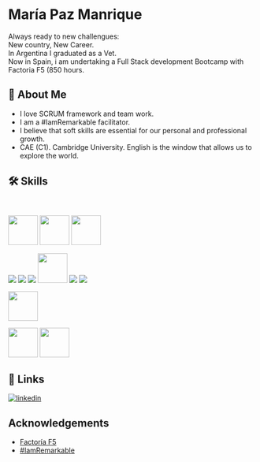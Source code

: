 
# María Paz Manrique
Always ready to new challengues: <br>
New country, New Career. <br>
In Argentina I graduated as a Vet. <br>
 Now in Spain, i am undertaking a Full Stack development Bootcamp with Factoria F5 (850 hours.

## 🚀 About Me
-  I love SCRUM framework and team work. 
-  I am a #IamRemarkable facilitator.
-  I believe that soft skills are essential for our personal and professional growth.
-  CAE (C1). Cambridge University. English is the window that allows us to explore the world.


## 🛠 Skills

<br>

<img height=60px src="https://img.icons8.com/fluency/2x/sprint-iteration.png"> <img height=60px src="https://img.icons8.com/color/2x/jira.png"> <img height=60px src="https://img.icons8.com/color/2x/figma.png"> 

<img src="https://img.icons8.com/color/48/000000/html-5--v1.png"/>  <img src="https://img.icons8.com/color/48/000000/css3.png"/>  <img src="https://img.icons8.com/color/48/000000/sass.png"/> <img height=60px src="https://img.icons8.com/color/2x/bootstrap.png"> 
<img src="https://img.icons8.com/color/48/000000/javascript--v1.png"/>   <img src="https://img.icons8.com/color/48/000000/npm.png"/>  

 <img height=60px src="https://img.icons8.com/color/2x/vue-js.png">  


<img height=60px src="https://img.icons8.com/officel/48/000000/php-logo.png"/>   <img height=60px  src="https://img.icons8.com/color/48/000000/mysql-logo.png"/>
<br>




## 🔗 Links

[![linkedin](https://img.shields.io/badge/linkedin-0A66C2?style=for-the-badge&logo=linkedin&logoColor=white)](https://www.linkedin.com/in/MariaPazManrique/)




## Acknowledgements

 - [Factoría F5](https://factoriaf5.org/)
 - [#IamRemarkable](https://iamremarkable.withgoogle.com/)
 


